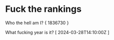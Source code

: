 # Fuck the rankings

Who the hell am I?
{ 1836730 }

What fucking year is it?
[ 2024-03-28T14:10:00Z ]
